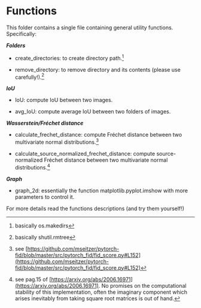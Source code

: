 # Functions

This folder contains a single file containing general utility functions. Specifically:

***Folders***

- create_directories: to create directory path.[^1]

- remove_directory: to remove directory and its contents (please use carefully!).[^2]

***IoU***

- IoU: compute IoU between two images.

- avg_IoU: compute average IoU between two folders of images.

***Wasserstein/Fréchet distance***

- calculate_frechet_distance: compute Fréchet distance between two multivariate normal distributions.[^3]

- calculate_source_normalized_frechet_distance: compute source-normalized Fréchet distance between two multivariate normal distributions.[^4]

***Graph***

- graph_2d: essentially the function matplotlib.pyplot.imshow with more parameters to control it.

For more details read the functions descriptions (and try them yourself!)

[^1]: basically os.makedirs
[^2]: basically shutil.rmtree
[^3]: see [https://github.com/mseitzer/pytorch-fid/blob/master/src/pytorch_fid/fid_score.py#L152](https://github.com/mseitzer/pytorch-fid/blob/master/src/pytorch_fid/fid_score.py#L152)
[^4]: see pag.15 of [https://arxiv.org/abs/2006.16971](https://arxiv.org/abs/2006.16971). No promises on the computational stability of this implementation, often the imaginary component which arises inevitably from taking square root matrices is out of hand.
